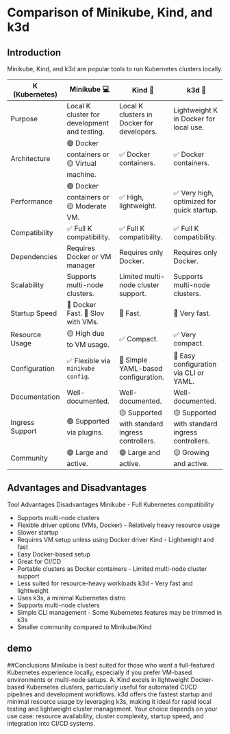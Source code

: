 # Comparison of Minikube, Kind, and k3d
## Introduction
Minikube, Kind, and k3d are popular tools to run Kubernetes clusters locally.

K (Kubernetes)  | Minikube 💻                                   | Kind 🐳                                        | k3d 🚀
----------------|-----------------------------------------------|------------------------------------------------|----------------------------------------------
Purpose         | Local K cluster for development and testing.  | Local K clusters in Docker for developers.     | Lightweight K in Docker for local use.
Architecture    | 🟢 Docker containers or 🟡 Virtual machine.   | ✅ Docker containers.                          | ✅ Docker containers.
Performance     | 🟢 Docker containers or 🟡 Moderate VM.       | ✅ High, lightweight.                          | ✅ Very high, optimized for quick startup.
Compatibility   | ✅ Full K compatibility.                      | ✅ Full K compatibility.                       | ✅ Full K compatibility.
Dependencies    | Requires Docker or VM manager                 | Requires only Docker.                          | Requires only Docker.
Scalability     | Supports multi-node clusters.                 | Limited multi-node cluster support.            | Supports multi-node clusters.
Startup Speed   | 🐇 Docker Fast. 🐢 Slov with VMs.             | 🐇 Fast.                                       | 🚀 Very fast.
Resource Usage  | 🟡 High due to VM usage.                      | ✅ Compact.                                    |   ✅ Very compact.
Configuration   | ✅ Flexible via `minikube config`.            | 📝 Simple YAML-based configuration.            | 📝 Easy configuration via CLI or YAML.
Documentation   | Well-documented.                              | Well-documented.                               | Well-documented.
Ingress Support | 🟢 Supported via plugins.                     | 🟡 Supported with standard ingress controllers.| 🟡 Supported with standard ingress controllers.
Community       | 🟢 Large and active.                          | 🟢 Large and active.                           | 🟡 Growing and active.

## Advantages and Disadvantages
Tool	Advantages	Disadvantages
Minikube	- Full Kubernetes compatibility
- Supports multi-node clusters
- Flexible driver options (VMs, Docker)	- Relatively heavy resource usage
- Slower startup
- Requires VM setup unless using Docker driver
Kind	- Lightweight and fast
- Easy Docker-based setup
- Great for CI/CD
- Portable clusters as Docker containers	- Limited multi-node cluster support
- Less suited for resource-heavy workloads
k3d	- Very fast and lightweight
- Uses k3s, a minimal Kubernetes distro
- Supports multi-node clusters
- Simple CLI management	- Some Kubernetes features may be trimmed in k3s
- Smaller community compared to Minikube/Kind
## demo

##Conclusions
Minikube is best suited for those who want a full-featured Kubernetes experience locally, especially if you prefer VM-based environments or multi-node setups. A.
Kind excels in lightweight Docker-based Kubernetes clusters, particularly useful for automated CI/CD pipelines and development workflows.
k3d offers the fastest startup and minimal resource usage by leveraging k3s, making it ideal for rapid local testing and lightweight cluster management.
Your choice depends on your use case: resource availability, cluster complexity, startup speed, and integration into CI/CD systems.

